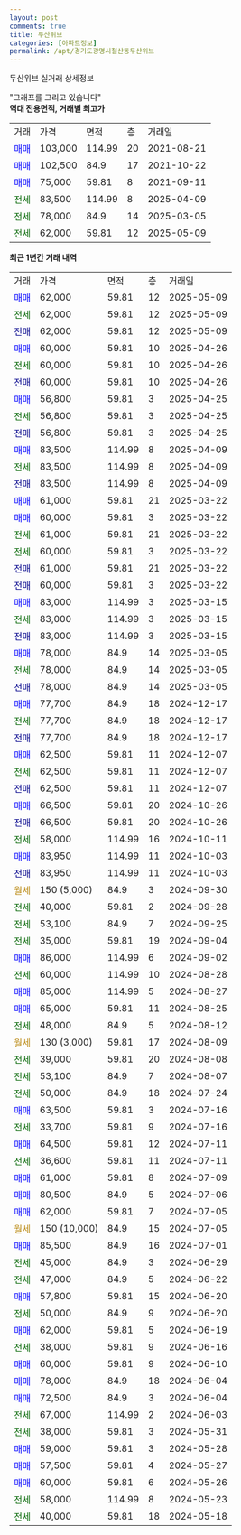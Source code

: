 ```yaml
---
layout: post
comments: true
title: 두산위브
categories: [아파트정보]
permalink: /apt/경기도광명시철산동두산위브
---
```


두산위브 실거래 상세정보

<script type="text/javascript">
  google.charts.load('current', {'packages':['line', 'corechart']});
  google.charts.setOnLoadCallback(drawChart);

  function drawChart() {
    var data = new google.visualization.DataTable();
    data.addColumn('date', '거래일');
    data.addColumn('number', "매매");
    data.addColumn('number', "전세");
    data.addColumn('number', "전매");

    data.addRows([[new Date(Date.parse("2025-05-09")), 62000, null, null], [new Date(Date.parse("2025-05-09")), null, 62000, null], [new Date(Date.parse("2025-05-09")), null, null, 62000], [new Date(Date.parse("2025-04-26")), 60000, null, null], [new Date(Date.parse("2025-04-26")), null, 60000, null], [new Date(Date.parse("2025-04-26")), null, null, 60000], [new Date(Date.parse("2025-04-25")), 56800, null, null], [new Date(Date.parse("2025-04-25")), null, 56800, null], [new Date(Date.parse("2025-04-25")), null, null, 56800], [new Date(Date.parse("2025-04-09")), 83500, null, null], [new Date(Date.parse("2025-04-09")), null, 83500, null], [new Date(Date.parse("2025-04-09")), null, null, 83500], [new Date(Date.parse("2025-03-22")), 61000, null, null], [new Date(Date.parse("2025-03-22")), 60000, null, null], [new Date(Date.parse("2025-03-22")), null, 61000, null], [new Date(Date.parse("2025-03-22")), null, 60000, null], [new Date(Date.parse("2025-03-22")), null, null, 61000], [new Date(Date.parse("2025-03-22")), null, null, 60000], [new Date(Date.parse("2025-03-15")), 83000, null, null], [new Date(Date.parse("2025-03-15")), null, 83000, null], [new Date(Date.parse("2025-03-15")), null, null, 83000], [new Date(Date.parse("2025-03-05")), 78000, null, null], [new Date(Date.parse("2025-03-05")), null, 78000, null], [new Date(Date.parse("2025-03-05")), null, null, 78000], [new Date(Date.parse("2024-12-17")), 77700, null, null], [new Date(Date.parse("2024-12-17")), null, 77700, null], [new Date(Date.parse("2024-12-17")), null, null, 77700], [new Date(Date.parse("2024-12-07")), 62500, null, null], [new Date(Date.parse("2024-12-07")), null, 62500, null], [new Date(Date.parse("2024-12-07")), null, null, 62500], [new Date(Date.parse("2024-10-26")), 66500, null, null], [new Date(Date.parse("2024-10-26")), null, null, 66500], [new Date(Date.parse("2024-10-11")), null, 58000, null], [new Date(Date.parse("2024-10-03")), 83950, null, null], [new Date(Date.parse("2024-10-03")), null, null, 83950], [new Date(Date.parse("2024-09-30")), null, null, null], [new Date(Date.parse("2024-09-28")), null, 40000, null], [new Date(Date.parse("2024-09-25")), null, 53100, null], [new Date(Date.parse("2024-09-04")), null, 35000, null], [new Date(Date.parse("2024-09-02")), 86000, null, null], [new Date(Date.parse("2024-08-28")), null, 60000, null], [new Date(Date.parse("2024-08-27")), 85000, null, null], [new Date(Date.parse("2024-08-25")), 65000, null, null], [new Date(Date.parse("2024-08-12")), null, 48000, null], [new Date(Date.parse("2024-08-09")), null, null, null], [new Date(Date.parse("2024-08-08")), null, 39000, null], [new Date(Date.parse("2024-08-07")), null, 53100, null], [new Date(Date.parse("2024-07-24")), null, 50000, null], [new Date(Date.parse("2024-07-16")), 63500, null, null], [new Date(Date.parse("2024-07-16")), null, 33700, null], [new Date(Date.parse("2024-07-11")), 64500, null, null], [new Date(Date.parse("2024-07-11")), null, 36600, null], [new Date(Date.parse("2024-07-09")), 61000, null, null], [new Date(Date.parse("2024-07-06")), 80500, null, null], [new Date(Date.parse("2024-07-05")), 62000, null, null], [new Date(Date.parse("2024-07-05")), null, null, null], [new Date(Date.parse("2024-07-01")), 85500, null, null], [new Date(Date.parse("2024-06-29")), null, 45000, null], [new Date(Date.parse("2024-06-22")), null, 47000, null], [new Date(Date.parse("2024-06-20")), 57800, null, null], [new Date(Date.parse("2024-06-20")), null, 50000, null], [new Date(Date.parse("2024-06-19")), 62000, null, null], [new Date(Date.parse("2024-06-16")), null, 38000, null], [new Date(Date.parse("2024-06-10")), 60000, null, null], [new Date(Date.parse("2024-06-04")), 78000, null, null], [new Date(Date.parse("2024-06-04")), 72500, null, null], [new Date(Date.parse("2024-06-03")), null, 67000, null], [new Date(Date.parse("2024-05-31")), null, 38000, null], [new Date(Date.parse("2024-05-28")), 59000, null, null], [new Date(Date.parse("2024-05-27")), 57500, null, null], [new Date(Date.parse("2024-05-26")), 60000, null, null], [new Date(Date.parse("2024-05-23")), null, 58000, null], [new Date(Date.parse("2024-05-18")), null, 40000, null]]);

    var options = {
      hAxis: {
        format: 'yyyy/MM/dd'
      },    
      lineWidth: 0,
      pointsVisible: true,    
      title: '최근 1년간 유형별 실거래가 분포',
      legend: { position: 'bottom' }
    };

    var formatter = new google.visualization.NumberFormat({pattern:'###,###'} );
    formatter.format(data, 1);
    formatter.format(data, 2);
    
    setTimeout(function() {
        var chart = new google.visualization.LineChart(document.getElementById('columnchart_material'));
        chart.draw(data, (options));
        document.getElementById('loading').style.display = 'none';
    }, 200);
  }
</script>


<div id="loading" style="z-index:20; display: block; margin-left: 0px">"그래프를 그리고 있습니다"</div>
<div id="columnchart_material" style="width: 95%; margin-left: 0px; display: block"></div>
<!-- contents start -->
<b>역대 전용면적, 거래별 최고가</b>
<table class="sortable">
    <tr>
      <td>거래</td>
      <td>가격</td>
      <td>면적</td>
      <td>층</td>
      <td>거래일</td>
    </tr>
        <tr>
          <td><a style="color: blue">매매</a></td>
          <td>103,000</td>
          <td>114.99</td>
          <td>20</td>
          <td>2021-08-21</td>
        </tr>            <tr>
          <td><a style="color: blue">매매</a></td>
          <td>102,500</td>
          <td>84.9</td>
          <td>17</td>
          <td>2021-10-22</td>
        </tr>            <tr>
          <td><a style="color: blue">매매</a></td>
          <td>75,000</td>
          <td>59.81</td>
          <td>8</td>
          <td>2021-09-11</td>
        </tr>        
        <tr>
              <td><a style="color: darkgreen">전세</a></td>
              <td>83,500</td>
              <td>114.99</td>
              <td>8</td>
              <td>2025-04-09</td>
            </tr>            <tr>
              <td><a style="color: darkgreen">전세</a></td>
              <td>78,000</td>
              <td>84.9</td>
              <td>14</td>
              <td>2025-03-05</td>
            </tr>            <tr>
              <td><a style="color: darkgreen">전세</a></td>
              <td>62,000</td>
              <td>59.81</td>
              <td>12</td>
              <td>2025-05-09</td>
            </tr>        
    
</table>

<b>최근 1년간 거래 내역</b>

<table class="sortable">
    <tr>
      <td>거래</td>
      <td>가격</td>
      <td>면적</td>
      <td>층</td>
      <td>거래일</td>
    </tr>
    <tr>
      <td><a style="color: blue">매매</a></td>
      <td>62,000</td>
      <td>59.81</td>
      <td>12</td>
      <td>2025-05-09</td>
    </tr>          <tr>
      <td><a style="color: darkgreen">전세</a></td>
      <td>62,000</td>
      <td>59.81</td>
      <td>12</td>
      <td>2025-05-09</td>
    </tr>          <tr>
      <td><a style="color: darkblue">전매</a></td>
      <td>62,000</td>
      <td>59.81</td>
      <td>12</td>
      <td>2025-05-09</td>
    </tr>          <tr>
      <td><a style="color: blue">매매</a></td>
      <td>60,000</td>
      <td>59.81</td>
      <td>10</td>
      <td>2025-04-26</td>
    </tr>          <tr>
      <td><a style="color: darkgreen">전세</a></td>
      <td>60,000</td>
      <td>59.81</td>
      <td>10</td>
      <td>2025-04-26</td>
    </tr>          <tr>
      <td><a style="color: darkblue">전매</a></td>
      <td>60,000</td>
      <td>59.81</td>
      <td>10</td>
      <td>2025-04-26</td>
    </tr>          <tr>
      <td><a style="color: blue">매매</a></td>
      <td>56,800</td>
      <td>59.81</td>
      <td>3</td>
      <td>2025-04-25</td>
    </tr>          <tr>
      <td><a style="color: darkgreen">전세</a></td>
      <td>56,800</td>
      <td>59.81</td>
      <td>3</td>
      <td>2025-04-25</td>
    </tr>          <tr>
      <td><a style="color: darkblue">전매</a></td>
      <td>56,800</td>
      <td>59.81</td>
      <td>3</td>
      <td>2025-04-25</td>
    </tr>          <tr>
      <td><a style="color: blue">매매</a></td>
      <td>83,500</td>
      <td>114.99</td>
      <td>8</td>
      <td>2025-04-09</td>
    </tr>          <tr>
      <td><a style="color: darkgreen">전세</a></td>
      <td>83,500</td>
      <td>114.99</td>
      <td>8</td>
      <td>2025-04-09</td>
    </tr>          <tr>
      <td><a style="color: darkblue">전매</a></td>
      <td>83,500</td>
      <td>114.99</td>
      <td>8</td>
      <td>2025-04-09</td>
    </tr>          <tr>
      <td><a style="color: blue">매매</a></td>
      <td>61,000</td>
      <td>59.81</td>
      <td>21</td>
      <td>2025-03-22</td>
    </tr>          <tr>
      <td><a style="color: blue">매매</a></td>
      <td>60,000</td>
      <td>59.81</td>
      <td>3</td>
      <td>2025-03-22</td>
    </tr>          <tr>
      <td><a style="color: darkgreen">전세</a></td>
      <td>61,000</td>
      <td>59.81</td>
      <td>21</td>
      <td>2025-03-22</td>
    </tr>          <tr>
      <td><a style="color: darkgreen">전세</a></td>
      <td>60,000</td>
      <td>59.81</td>
      <td>3</td>
      <td>2025-03-22</td>
    </tr>          <tr>
      <td><a style="color: darkblue">전매</a></td>
      <td>61,000</td>
      <td>59.81</td>
      <td>21</td>
      <td>2025-03-22</td>
    </tr>          <tr>
      <td><a style="color: darkblue">전매</a></td>
      <td>60,000</td>
      <td>59.81</td>
      <td>3</td>
      <td>2025-03-22</td>
    </tr>          <tr>
      <td><a style="color: blue">매매</a></td>
      <td>83,000</td>
      <td>114.99</td>
      <td>3</td>
      <td>2025-03-15</td>
    </tr>          <tr>
      <td><a style="color: darkgreen">전세</a></td>
      <td>83,000</td>
      <td>114.99</td>
      <td>3</td>
      <td>2025-03-15</td>
    </tr>          <tr>
      <td><a style="color: darkblue">전매</a></td>
      <td>83,000</td>
      <td>114.99</td>
      <td>3</td>
      <td>2025-03-15</td>
    </tr>          <tr>
      <td><a style="color: blue">매매</a></td>
      <td>78,000</td>
      <td>84.9</td>
      <td>14</td>
      <td>2025-03-05</td>
    </tr>          <tr>
      <td><a style="color: darkgreen">전세</a></td>
      <td>78,000</td>
      <td>84.9</td>
      <td>14</td>
      <td>2025-03-05</td>
    </tr>          <tr>
      <td><a style="color: darkblue">전매</a></td>
      <td>78,000</td>
      <td>84.9</td>
      <td>14</td>
      <td>2025-03-05</td>
    </tr>          <tr>
      <td><a style="color: blue">매매</a></td>
      <td>77,700</td>
      <td>84.9</td>
      <td>18</td>
      <td>2024-12-17</td>
    </tr>          <tr>
      <td><a style="color: darkgreen">전세</a></td>
      <td>77,700</td>
      <td>84.9</td>
      <td>18</td>
      <td>2024-12-17</td>
    </tr>          <tr>
      <td><a style="color: darkblue">전매</a></td>
      <td>77,700</td>
      <td>84.9</td>
      <td>18</td>
      <td>2024-12-17</td>
    </tr>          <tr>
      <td><a style="color: blue">매매</a></td>
      <td>62,500</td>
      <td>59.81</td>
      <td>11</td>
      <td>2024-12-07</td>
    </tr>          <tr>
      <td><a style="color: darkgreen">전세</a></td>
      <td>62,500</td>
      <td>59.81</td>
      <td>11</td>
      <td>2024-12-07</td>
    </tr>          <tr>
      <td><a style="color: darkblue">전매</a></td>
      <td>62,500</td>
      <td>59.81</td>
      <td>11</td>
      <td>2024-12-07</td>
    </tr>          <tr>
      <td><a style="color: blue">매매</a></td>
      <td>66,500</td>
      <td>59.81</td>
      <td>20</td>
      <td>2024-10-26</td>
    </tr>          <tr>
      <td><a style="color: darkblue">전매</a></td>
      <td>66,500</td>
      <td>59.81</td>
      <td>20</td>
      <td>2024-10-26</td>
    </tr>          <tr>
      <td><a style="color: darkgreen">전세</a></td>
      <td>58,000</td>
      <td>114.99</td>
      <td>16</td>
      <td>2024-10-11</td>
    </tr>          <tr>
      <td><a style="color: blue">매매</a></td>
      <td>83,950</td>
      <td>114.99</td>
      <td>11</td>
      <td>2024-10-03</td>
    </tr>          <tr>
      <td><a style="color: darkblue">전매</a></td>
      <td>83,950</td>
      <td>114.99</td>
      <td>11</td>
      <td>2024-10-03</td>
    </tr>          <tr>
      <td><a style="color: darkgoldenrod">월세</a></td>
      <td>150 (5,000)</td>
      <td>84.9</td>
      <td>3</td>
      <td>2024-09-30</td>
    </tr>          <tr>
      <td><a style="color: darkgreen">전세</a></td>
      <td>40,000</td>
      <td>59.81</td>
      <td>2</td>
      <td>2024-09-28</td>
    </tr>          <tr>
      <td><a style="color: darkgreen">전세</a></td>
      <td>53,100</td>
      <td>84.9</td>
      <td>7</td>
      <td>2024-09-25</td>
    </tr>          <tr>
      <td><a style="color: darkgreen">전세</a></td>
      <td>35,000</td>
      <td>59.81</td>
      <td>19</td>
      <td>2024-09-04</td>
    </tr>          <tr>
      <td><a style="color: blue">매매</a></td>
      <td>86,000</td>
      <td>114.99</td>
      <td>6</td>
      <td>2024-09-02</td>
    </tr>          <tr>
      <td><a style="color: darkgreen">전세</a></td>
      <td>60,000</td>
      <td>114.99</td>
      <td>10</td>
      <td>2024-08-28</td>
    </tr>          <tr>
      <td><a style="color: blue">매매</a></td>
      <td>85,000</td>
      <td>114.99</td>
      <td>5</td>
      <td>2024-08-27</td>
    </tr>          <tr>
      <td><a style="color: blue">매매</a></td>
      <td>65,000</td>
      <td>59.81</td>
      <td>11</td>
      <td>2024-08-25</td>
    </tr>          <tr>
      <td><a style="color: darkgreen">전세</a></td>
      <td>48,000</td>
      <td>84.9</td>
      <td>5</td>
      <td>2024-08-12</td>
    </tr>          <tr>
      <td><a style="color: darkgoldenrod">월세</a></td>
      <td>130 (3,000)</td>
      <td>59.81</td>
      <td>17</td>
      <td>2024-08-09</td>
    </tr>          <tr>
      <td><a style="color: darkgreen">전세</a></td>
      <td>39,000</td>
      <td>59.81</td>
      <td>20</td>
      <td>2024-08-08</td>
    </tr>          <tr>
      <td><a style="color: darkgreen">전세</a></td>
      <td>53,100</td>
      <td>84.9</td>
      <td>7</td>
      <td>2024-08-07</td>
    </tr>          <tr>
      <td><a style="color: darkgreen">전세</a></td>
      <td>50,000</td>
      <td>84.9</td>
      <td>18</td>
      <td>2024-07-24</td>
    </tr>          <tr>
      <td><a style="color: blue">매매</a></td>
      <td>63,500</td>
      <td>59.81</td>
      <td>3</td>
      <td>2024-07-16</td>
    </tr>          <tr>
      <td><a style="color: darkgreen">전세</a></td>
      <td>33,700</td>
      <td>59.81</td>
      <td>9</td>
      <td>2024-07-16</td>
    </tr>          <tr>
      <td><a style="color: blue">매매</a></td>
      <td>64,500</td>
      <td>59.81</td>
      <td>12</td>
      <td>2024-07-11</td>
    </tr>          <tr>
      <td><a style="color: darkgreen">전세</a></td>
      <td>36,600</td>
      <td>59.81</td>
      <td>11</td>
      <td>2024-07-11</td>
    </tr>          <tr>
      <td><a style="color: blue">매매</a></td>
      <td>61,000</td>
      <td>59.81</td>
      <td>8</td>
      <td>2024-07-09</td>
    </tr>          <tr>
      <td><a style="color: blue">매매</a></td>
      <td>80,500</td>
      <td>84.9</td>
      <td>5</td>
      <td>2024-07-06</td>
    </tr>          <tr>
      <td><a style="color: blue">매매</a></td>
      <td>62,000</td>
      <td>59.81</td>
      <td>7</td>
      <td>2024-07-05</td>
    </tr>          <tr>
      <td><a style="color: darkgoldenrod">월세</a></td>
      <td>150 (10,000)</td>
      <td>84.9</td>
      <td>15</td>
      <td>2024-07-05</td>
    </tr>          <tr>
      <td><a style="color: blue">매매</a></td>
      <td>85,500</td>
      <td>84.9</td>
      <td>16</td>
      <td>2024-07-01</td>
    </tr>          <tr>
      <td><a style="color: darkgreen">전세</a></td>
      <td>45,000</td>
      <td>84.9</td>
      <td>3</td>
      <td>2024-06-29</td>
    </tr>          <tr>
      <td><a style="color: darkgreen">전세</a></td>
      <td>47,000</td>
      <td>84.9</td>
      <td>5</td>
      <td>2024-06-22</td>
    </tr>          <tr>
      <td><a style="color: blue">매매</a></td>
      <td>57,800</td>
      <td>59.81</td>
      <td>15</td>
      <td>2024-06-20</td>
    </tr>          <tr>
      <td><a style="color: darkgreen">전세</a></td>
      <td>50,000</td>
      <td>84.9</td>
      <td>9</td>
      <td>2024-06-20</td>
    </tr>          <tr>
      <td><a style="color: blue">매매</a></td>
      <td>62,000</td>
      <td>59.81</td>
      <td>5</td>
      <td>2024-06-19</td>
    </tr>          <tr>
      <td><a style="color: darkgreen">전세</a></td>
      <td>38,000</td>
      <td>59.81</td>
      <td>9</td>
      <td>2024-06-16</td>
    </tr>          <tr>
      <td><a style="color: blue">매매</a></td>
      <td>60,000</td>
      <td>59.81</td>
      <td>9</td>
      <td>2024-06-10</td>
    </tr>          <tr>
      <td><a style="color: blue">매매</a></td>
      <td>78,000</td>
      <td>84.9</td>
      <td>18</td>
      <td>2024-06-04</td>
    </tr>          <tr>
      <td><a style="color: blue">매매</a></td>
      <td>72,500</td>
      <td>84.9</td>
      <td>3</td>
      <td>2024-06-04</td>
    </tr>          <tr>
      <td><a style="color: darkgreen">전세</a></td>
      <td>67,000</td>
      <td>114.99</td>
      <td>2</td>
      <td>2024-06-03</td>
    </tr>          <tr>
      <td><a style="color: darkgreen">전세</a></td>
      <td>38,000</td>
      <td>59.81</td>
      <td>3</td>
      <td>2024-05-31</td>
    </tr>          <tr>
      <td><a style="color: blue">매매</a></td>
      <td>59,000</td>
      <td>59.81</td>
      <td>3</td>
      <td>2024-05-28</td>
    </tr>          <tr>
      <td><a style="color: blue">매매</a></td>
      <td>57,500</td>
      <td>59.81</td>
      <td>4</td>
      <td>2024-05-27</td>
    </tr>          <tr>
      <td><a style="color: blue">매매</a></td>
      <td>60,000</td>
      <td>59.81</td>
      <td>6</td>
      <td>2024-05-26</td>
    </tr>          <tr>
      <td><a style="color: darkgreen">전세</a></td>
      <td>58,000</td>
      <td>114.99</td>
      <td>8</td>
      <td>2024-05-23</td>
    </tr>          <tr>
      <td><a style="color: darkgreen">전세</a></td>
      <td>40,000</td>
      <td>59.81</td>
      <td>18</td>
      <td>2024-05-18</td>
    </tr>      </table>
<!-- contents end -->    

